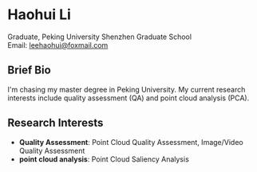 # Haohui Li
Graduate, Peking University Shenzhen Graduate School  
Email: leehaohui@foxmail.com

## Brief Bio
I'm chasing my master degree in Peking University. My current research interests include quality assessment (QA) and point cloud analysis (PCA).

## Research Interests
* **Quality Assessment**: Point Cloud Quality Assessment, Image/Video Quality Assessment
* **point cloud analysis**: Point Cloud Saliency Analysis
